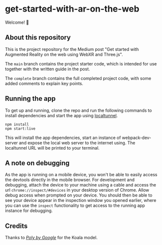 # get-started-with-ar-on-the-web

Welcome! 👋

## About this repository

This is the project repository for the Medium post "Get started with Augmented Reality on the web using WebXR and Three.js".

The `main` branch contains the project starter code, which is intended for use together with the written guide in the post.

The `complete` branch contains the full completed project code, with some added comments to explain key points.

## Running the app

To get up and running, clone the repo and run the following commands to install dependencies and start the app using [localtunnel](https://github.com/localtunnel/localtunnel).

    npm install
    npm start:live

This will install the app dependencies, start an instance of webpack-dev-server and expose the local web server to the internet using. The localtunnel URL will be printed to your terminal.

## A note on debugging

As the app is running on a mobile device, you won't be able to easily access the devtools directly in the mobile browser. For development and debugging, attach the device to your machine using a cable and access the url `chrome://inspect/#devices` in your desktop version of Chrome. Allow debug access when prompted on your device. You should then be able to see your device appear in the inspection window you opened earlier, where you can use the `inspect` functionality to get access to the running app instance for debugging.

## Credits

Thanks to [*Poly by Google*](https://poly.pizza/m/fzCu8FM0HfB) for the Koala model.
